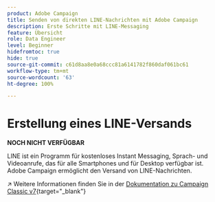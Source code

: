 ```yaml
---
product: Adobe Campaign
title: Senden von direkten LINE-Nachrichten mit Adobe Campaign
description: Erste Schritte mit LINE-Messaging
feature: Übersicht
role: Data Engineer
level: Beginner
hidefromtoc: true
hide: true
source-git-commit: c61d8aa8e0a68ccc81a6141782f860daf061bc61
workflow-type: tm+mt
source-wordcount: '63'
ht-degree: 100%

---
```


# Erstellung eines LINE-Versands


**NOCH NICHT VERFÜGBAR**


LINE ist ein Programm für kostenloses Instant Messaging, Sprach- und Videoanrufe, das für alle Smartphones und für Desktop verfügbar ist. Adobe Campaign ermöglicht den Versand von LINE-Nachrichten.

↗️ Weitere Informationen finden Sie in der [Dokumentation zu Campaign Classic v7](https://experienceleague.adobe.com/docs/campaign-classic/using/sending-messages/line-channel.html?lang=de){target=&quot;_blank&quot;}

